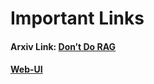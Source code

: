 # Important Links

#### Arxiv Link: [Don’t Do RAG](https://arxiv.org/pdf/2412.15605)

#### [Web-UI](https://github.com/browser-use/web-ui/)